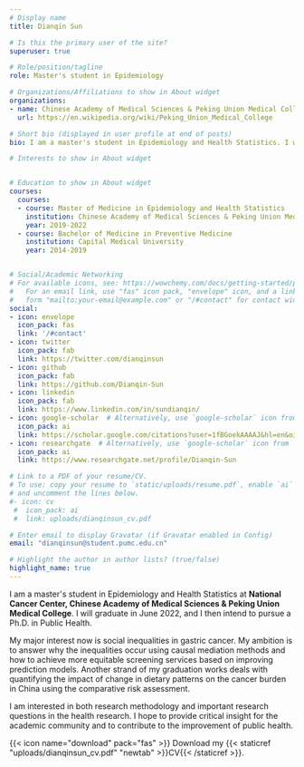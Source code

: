 ```yaml
---
# Display name
title: Dianqin Sun

# Is this the primary user of the site?
superuser: true

# Role/position/tagline
role: Master's student in Epidemiology

# Organizations/Affiliations to show in About widget
organizations:
- name: Chinese Academy of Medical Sciences & Peking Union Medical College
  url: https://en.wikipedia.org/wiki/Peking_Union_Medical_College

# Short bio (displayed in user profile at end of posts)
bio: I am a master's student in Epidemiology and Health Statistics. I will graduate in June 2022, and I then intend to pursue a Ph.D. in the field of public health.

# Interests to show in About widget


# Education to show in About widget
courses:
  courses:
  - course: Master of Medicine in Epidemiology and Health Statistics
    institution: Chinese Academy of Medical Sciences & Peking Union Medical College
    year: 2019-2022
  - course: Bachelor of Medicine in Preventive Medicine
    institution: Capital Medical University
    year: 2014-2019


# Social/Academic Networking
# For available icons, see: https://wowchemy.com/docs/getting-started/page-builder/#icons
#   For an email link, use "fas" icon pack, "envelope" icon, and a link in the
#   form "mailto:your-email@example.com" or "/#contact" for contact widget.
social:
- icon: envelope
  icon_pack: fas
  link: '/#contact'
- icon: twitter
  icon_pack: fab
  link: https://twitter.com/dianqinsun
- icon: github
  icon_pack: fab
  link: https://github.com/Dianqin-Sun
- icon: linkedin
  icon_pack: fab
  link: https://www.linkedin.com/in/sundianqin/
- icon: google-scholar  # Alternatively, use `google-scholar` icon from `ai` icon pack
  icon_pack: ai
  link: https://scholar.google.com/citations?user=1fBGoekAAAAJ&hl=en&oi=ao
- icon: researchgate  # Alternatively, use `google-scholar` icon from `ai` icon pack
  icon_pack: ai
  link: https://www.researchgate.net/profile/Dianqin-Sun

# Link to a PDF of your resume/CV.
# To use: copy your resume to `static/uploads/resume.pdf`, enable `ai` icons in `params.toml`, 
# and uncomment the lines below.
#- icon: cv
 #  icon_pack: ai
 #  link: uploads/dianqinsun_cv.pdf

# Enter email to display Gravatar (if Gravatar enabled in Config)
email: "dianqinsun@student.pumc.edu.cn"

# Highlight the author in author lists? (true/false)
highlight_name: true
---
```


I am a master's student in Epidemiology and Health Statistics at **National Cancer Center, Chinese Academy of Medical Sciences & Peking Union Medical College**. I will graduate in June 2022, and I then intend to pursue a Ph.D. in Public Health.

My major interest now is social inequalities in gastric cancer. My ambition is to answer why the inequalities occur using causal mediation methods and how to achieve more equitable screening services based on improving prediction models. Another strand of my graduation works deals with quantifying the impact of change in dietary patterns on the cancer burden in China using the comparative risk assessment. 
 
I am interested in both research methodology and important research questions in the health research. I hope to provide critical insight for the academic community and to contribute to the improvement of public health.
 
{{< icon name="download" pack="fas" >}} Download my {{< staticref "uploads/dianqinsun_cv.pdf" "newtab" >}}CV{{< /staticref >}}.
